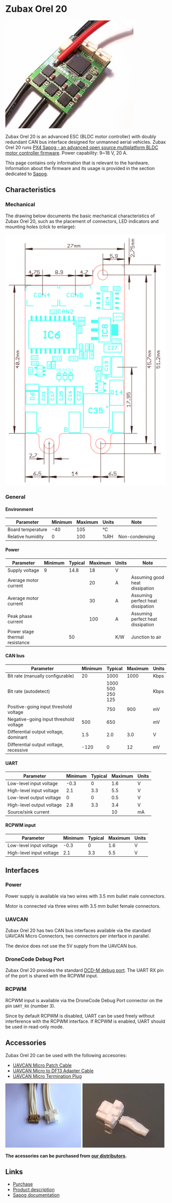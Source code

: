 # Zubax Orel 20

<img src="image.jpg" class="thumbnail" title="Zubax Orel 20">

Zubax Orel 20 is an advanced ESC (BLDC motor controller) with doubly redundant CAN bus interface designed for
unmanned aerial vehicles.
Zubax Orel 20 runs [PX4 Sapog - an advanced open source multiplatform BLDC motor controller firmware](/sapog).
Power capability: 9~18 V, 20 A.

This page contains only information that is relevant to the hardware.
Information about the firmware and its usage is provided in the section dedicated to [Sapog](/sapog).

## Characteristics

### Mechanical

The drawing below documents the basic mechanical characteristics of Zubax Orel 20,
such as the placement of connectors, LED indicators and mounting holes (click to enlarge):

<img src="drawing.png" width=500 title="Drawing, top view">

### General

#### Environment

Parameter               | Minimum       | Maximum       | Units         | Note
------------------------|---------------|---------------|---------------|-----------------------
Board temperature       | -40           | 105           | &deg;C        |
Relative humidity       | 0             | 100           | %RH           | Non-condensing

#### Power

Parameter       | Minimum       | Typical       | Maximum       | Units | Note
----------------|---------------|---------------|---------------|-------|----------------------------------------------
Supply voltage  | 9             | 14.8          | 18            | V     |
Average motor current   |       |               | 20            | A     | Assuming good heat dissipation
Average motor current   |       |               | 30            | A     | Assuming perfect heat dissipation
Peak phase current      |       |               | 100           | A     | Assuming perfect heat dissipation
Power stage thermal resistance || 50            |               | K/W   | Junction to air

#### CAN bus

Parameter                               | Minimum       | Typical       | Maximum       | Units
----------------------------------------|---------------|---------------|---------------|-------
Bit rate (manually configurable)        | 20            | 1000          | 1000          | Kbps
Bit rate (autodetect)                   |        | 1000<br/>500<br/>250<br/>125 |       | Kbps
Positive-going input threshold voltage  |               | 750           | 900           | mV
Negative-going input threshold voltage  | 500           | 650           |               | mV
Differential output voltage, dominant   | 1.5           | 2.0           | 3.0           | V
Differential output voltage, recessive  | -120          | 0             | 12            | mV

#### UART

Parameter                               | Minimum       | Typical       | Maximum       | Units
----------------------------------------|---------------|---------------|---------------|-------
Low-level input voltage                 | -0.3          | 0             | 1.6           | V
High-level input voltage                | 2.1           | 3.3           | 5.5           | V
Low-level output voltage                | 0             | 0             | 0.5           | V
High-level output voltage               | 2.8           | 3.3           | 3.4           | V
Source/sink current                     |               |               | 10            | mA

#### RCPWM input

Parameter                               | Minimum       | Typical       | Maximum       | Units
----------------------------------------|---------------|---------------|---------------|-------
Low-level input voltage                 | -0.3          | 0             | 1.6           | V
High-level input voltage                | 2.1           | 3.3           | 5.5           | V

## Interfaces

### Power

Power supply is available via two wires with 3.5 mm bullet male connectors.

Motor is connected via three wires with 3.5 mm bullet female connectors.

### UAVCAN

Zubax Orel 20 has two CAN bus interfaces available via the standard UAVCAN Micro Connectors,
two connectors per interface in parallel.

The device does not use the 5V supply from the UAVCAN bus.

### DroneCode Debug Port

Zubax Orel 20 provides the standard [DCD-M debug port](/dronecode_probe).
The UART RX pin of the port is shared with the RCPWM input.

### RCPWM

RCPWM input is available via the DroneCode Debug Port connector on the pin `UART_RX` (number 3).

Since by default RCPWM is disabled, UART can be used freely without interference with the RCPWM interface.
If RCPWM is enabled, UART should be used in read-only mode.

## Accessories

Zubax Orel 20 can be used with the following accesories:

* [UAVCAN Micro Patch Cable](/uavcan#UAVCAN_Micro_Patch_Cable)
* [UAVCAN Micro to DF13 Adapter Cable](/uavcan#UAVCAN_Micro_to_DF13_Adapter_Cable)
* [UAVCAN Micro Termination Plug](/uavcan#UAVCAN_Micro_Termination_Plug)

<img src="UAVCAN_Micro_to_DF13_adapter_cable.jpg" height=200 title="UAVCAN Micro to DF13 adapter cable (non-twisted)">
<img src="CAN_termination_plug.jpg" height=200 title="UAVCAN Micro Termination Plug">

**The acessories can be purchased from [our distributors](https://zubax.com/sales-network).**

## Links

* [Purchase](https://zubax.com/sales-network)
* [Product description](http://zubax.com/product/zubax-orel-20)
* [Sapog documentation](/sapog)
